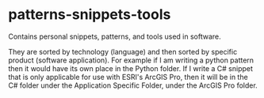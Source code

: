 # patterns-snippets-tools
Contains personal snippets, patterns, and tools used in software.

They are sorted by technology (language) and then sorted by specific product (software application).
For example if I am writing a python pattern then it would have its own place in the Python folder.
If I write a C# snippet that is only applicable for use with ESRI's ArcGIS Pro, then it will be in the C# folder under the Application Specific Folder, under the ArcGIS Pro folder.
